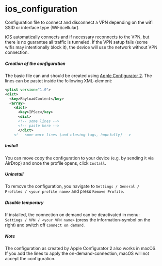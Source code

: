 # ios_configuration

Configuration file to connect and disconnect a VPN depending on the wifi SSID or interface type (WiFi/cellular).

iOS automatically connects and if necessary reconnects to the VPN, but there is no guarantee all traffic is tunneled.
If the VPN setup fails (some wifis may intentionally block it), the device will use the network without VPN connection.

##### Creation of the configuration
The basic file can and should be created using [Apple Configurator 2](https://support.apple.com/de-de/apple-configurator). The lines can be pastet inside the following XML-element:

```xml
<plist version="1.0">
<dict>
  <key>PayloadContent</key>
  <array>
    <dict>
      <key>IPSec</key>
      <dict>
      <!-- some lines -->
      <!-- paste here -->
      </dict>
    <!-- some more lines (and closing tags, hopefully) -->
```

##### Install
You can move copy the configuration to your device (e.g. by sending it via AirDrop) and once the profile opens, click `Install`.

##### Uninstall
To remove the configuration, you navigate to `Settings / General / Profiles / <your profile name>`  and press `Remove Profile`.

##### Disable temporary
If installed, the connection on demand can be deactivated in menu: `Settings / VPN / <your VPN name>` (press the information-symbol on the right) and switch off `Connect on demand`.

##### Note
The configuration as created by Apple Configurator 2 also works in macOS. If you add the lines to apply the on-demand-connection, macOS will not accept the configuration.
